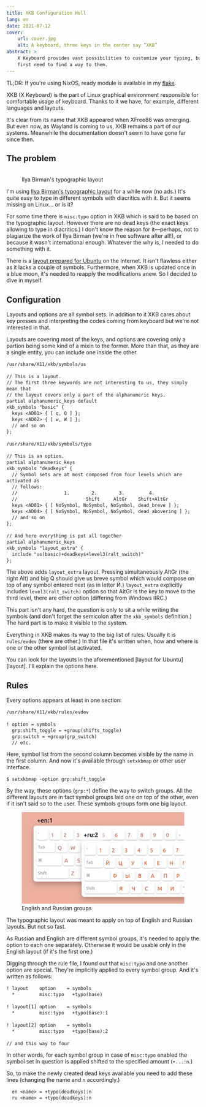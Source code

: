 ```yaml
---
title: XKB Configuration Hell
lang: en
date: 2021-07-12
cover:
    url: cover.jpg
    alt: A keyboard, three keys in the center say “XKB”
abstract: >
    X Keyboard provides vast possibilities to customize your typing, but you'll 
    first need to find a way to them.
---
```


<aside>

TL;DR: If you're using NixOS, ready module is available in my [flake].

</aside>

XKB (X Keyboard) is the part of Linux graphical environment responsible for 
comfortable usage of keyboard. Thanks to it we have, for example, different 
languages and layouts.

It's clear from its name that XKB appeared when XFree86 was emerging. But even 
now, as Wayland is coming to us, XKB remains a part of our systems. Meanwhile 
the documentation doesn't seem to have gone far since then.

## The problem

<figure>
<img src="https://ilyabirman.ru/projects/typography-layout/i/layout-win@2x.png" alt=""/>
<figcaption>Ilya Birman's typographic layout</figcaption>
</figure>

I'm using [Ilya Birman's typographic layout][ilya-birman] for a while now (no 
ads.) It's quite easy to type in different symbols with diacritics with it. But 
it seems missing on Linux… or is it?

For some time there is `misc:typo` option in XKB which is said to be based on 
the typographic layout. However there are no dead keys (the exact keys allowing 
to type in diacritics.) I don't know the reason for it—perhaps, not to
plagiarize the work of Ilya Birman (we're in free software after all!), or 
because it wasn't international enough. Whatever the why is, I needed to do 
something with it.

There is a [layout prepared for Ubuntu][ubuntu] on the Internet. It isn't 
flawless either as it lacks a couple of symbols. Furthermore, when XKB is 
updated once in a blue moon, it's needed to reapply the modifications anew. So 
I decided to dive in myself.

## Configuration

Layouts and options are all symbol sets. In addition to it XKB cares about key 
presses and interpreting the codes coming from keyboard but we're not 
interested in that.

Layouts are covering most of the keys, and options are covering only a partion 
being some kind of a mixin to the former. More than that, as they are a single 
entity, you can include one inside the other.

```
/usr/share/X11/xkb/symbols/us

// This is a layout.
// The first three keywords are not interesting to us, they simply mean that 
// the layout covers only a part of the alphanumeric keys.
partial alphanumeric_keys default
xkb_symbols "basic" {
  keys <AD01> { [ q, Q ] };
  keys <AD02> { [ w, W ] };
  // and so on
};

/usr/share/X11/xkb/symbols/typo

// This is an option.
partial alphanumeric_keys
xkb_symbols "deadkeys" {
  // Symbol sets are at most composed from four levels which are activated as 
  // follows:
  //                 1.        2.        3.         4.
  //                         Shift     AltGr    Shift+AltGr
  keys <AD01> { [ NoSymbol, NoSymbol, NoSymbol, dead_breve ] };
  keys <AD04> { [ NoSymbol, NoSymbol, NoSymbol, dead_abovering ] };
  // and so on
};

// And here everything is put all together
partial alphanumeric_keys
xkb_symbols "layout_extra" {
  include "us(basic)+deadkeys+level3(ralt_switch)"
};
```

The above adds `layout_extra` layout. Pressing simultaneously AltGr (the right 
Alt) and big Q should give us breve symbol which would compose on top of any 
symbol entered next (as in letter Й.) `layout_extra` explicitly includes 
`level3(ralt_switch)` option so that AltGr is the key to move to the third 
level, there are other option (differing from Windows IIRC.)

This part isn't any hard, the question is only to sit a while writing the 
symbols (and don't forget the semicolon after the `xkb_symbols` definition.) 
The hard part is to make it visible to the system.

Everything in XKB makes its way to the big list of rules. Usually it is 
`rules/evdev` (there are other.) In that file it's written when, how and where 
is one or the other symbol list activated.

You can look for the layouts in the aforementioned [layout for Ubuntu][layout]. 
I'll explain the options here.

## Rules

Every options appears at least in one section:

```
/usr/share/X11/xkb/rules/evdev

! option = symbols
  grp:shift_toggle = +group(shifts_toggle)
  grp:switch = +group(grp_switch)
  // etc.
```

Here, symbol list from the second column becomes visible by the name in the 
first column. And now it's available through `setxkbmap` or other user 
interface.

```
$ setxkbmap -option grp:shift_toggle
```

By the way, these options (`grp:*`) define the way to switch groups. All the 
different layouts are in fact symbol groups laid one on top of the other, even 
if it isn't said so to the user. These symbols groups form one big layout.

<figure>
<img src="groups.jpg" alt="Underneath is English group +en:1, atop is Russian +ru:2">
<figcaption>English and Russian groups</figcaption>
</figure>

The typographic layout was meant to apply on top of English and Russian 
layouts. But not so fast.

As Russian and English are different symbol groups, it's needed to apply the 
option to each one separately. Otherwise it would be usable only in the English 
layout (if it's the first one.)

Digging through the rule file, I found out that `misc:typo` and one another 
option are special. They're implicitly applied to every symbol group. And it's 
written as follows:

```
! layout    option    = symbols
  *         misc:typo   +typo(base)

! layout[1] option    = symbols
  *         misc:typo   +typo(base):1

! layout[2] option    = symbols
  *         misc:typo   +typo(base):2

// and this way to four
```

In other words, for each symbol group in case of `misc:typo` enabled the symbol 
set in question is applied shifted to the specified amount (`+...:n`.)

So, to make the newly created dead keys available you need to add these lines 
(changing the name and `n` accordingly.)

```
  en <name> = +typo(deadkeys):n
  ru <name> = +typo(deadkeys):n
```

[flake]: https://github.com/kotwys/lymypyry/blob/main/modules/extra-xkb-options.nix
[ilya-birman]: https://ilyabirman.ru/projects/typography-layout/
[ubuntu]: https://github.com/neochief/birman-typography-layouts-for-ubuntu
